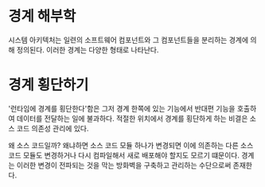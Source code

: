 # **경계 해부학**  
시스템 아키텍처는 일련의 소프트웨어 컴포넌트와 그 컴포넌트들을 분리하는 경계에 의해 정의된다. 이러한 경계는 다양한 형태로 나타난다.  
  
# **경계 횡단하기**  
'런타임에 경계를 횡단한다'함은 그저 경계 한쪽에 있는 기능에서 반대편 기능을 호출하여 데이터를 전달하는 일에 불과하다. 적절한 위치에서 경계를 횡단하게 
하는 비결은 소스 코드 의존성 관리에 있다.  
  
왜 소스 코드일까? 왜냐하면 소스 코드 모듈 하나가 변경되면 이에 의존하는 다른 소스 코드 모듈도 변경하거나 다시 컴파일해서 새로 배포해야 할지도 
모르기 떄문이다. 경계는 이러한 변경이 전파되는 것을 막는 방화벽을 구축하고 관리하는 수단으로써 존재한다.  
  
